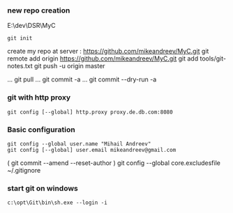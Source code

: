 


### new repo creation
E:\dev\DSR\MyC

	git init

create my repo at server : https://github.com/mikeandreev/MyC.git
	git remote add origin https://github.com/mikeandreev/MyC.git
	git add tools/git-notes.txt
	git push -u origin master

...
	git pull
...
	git commit -a
...
	git commit --dry-run -a

### git with http proxy
	git config [--global] http.proxy proxy.de.db.com:8080

### Basic configuration
	git config --global user.name "Mihail Andreev"
	git config [--global] user.email mikeandreev@gmail.com

(    git commit --amend --reset-author )
	git config --global core.excludesfile ~/.gitignore

### start git on windows
	c:\opt\Git\bin\sh.exe --login -i


